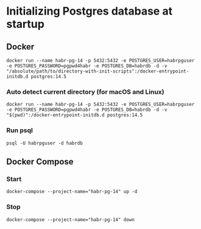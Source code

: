 # Initializing Postgres database at startup

## Docker
```shell
docker run --name habr-pg-14 -p 5432:5432 -e POSTGRES_USER=habrpguser -e POSTGRES_PASSWORD=pgpwd4habr -e POSTGRES_DB=habrdb -d -v "/absolute/path/to/directory-with-init-scripts":/docker-entrypoint-initdb.d postgres:14.5
```

### Auto detect current directory (for macOS and Linux)
```shell
docker run --name habr-pg-14 -p 5432:5432 -e POSTGRES_USER=habrpguser -e POSTGRES_PASSWORD=pgpwd4habr -e POSTGRES_DB=habrdb -d -v "$(pwd)":/docker-entrypoint-initdb.d postgres:14.5
```

### Run psql
```shell
psql -U habrpguser -d habrdb
```

## Docker Compose
### Start
```shell
docker-compose --project-name="habr-pg-14" up -d
```

### Stop
```shell
docker-compose --project-name="habr-pg-14" down
```
